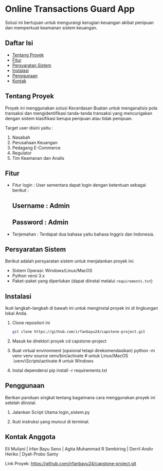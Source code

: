 # Online Transactions Guard App

Solusi ini bertujuan untuk mengurangi kerugian keuangan akibat penipuan dan memperkuat keamanan sistem keuangan.

## Daftar Isi

- [Tentang Proyek](#tentang-proyek)
- [Fitur](#fitur)
- [Persyaratan Sistem](#persyaratan-sistem)
- [Instalasi](#instalasi)
- [Penggunaan](#penggunaan)
- [Kontak](#kontak)

## Tentang Proyek

Proyek ini menggunakan solusi Kecerdasan Buatan untuk menganalisis pola transaksi dan mengidentifikasi tanda-tanda transaksi yang mencurigakan dengan sistem klasifikasi berupa penipuan atau tidak penipuan.

Target user disini yaitu :
1. Nasabah
2. Perusahaan Keuangan
3. Pedagang E-Commerce
4. Regulator
5. Tim Keamanan dan Analis



## Fitur

- Fitur login :
  User sementara dapat login dengan ketentuan sebagai berikut :
  ## Username : Admin
  ## Password : Admin
  
- Terjemahan : Terdapat dua bahasa yaitu bahasa Inggris dan Indonesia.

## Persyaratan Sistem

Berikut adalah persyaratan sistem untuk menjalankan proyek ini:

- Sistem Operasi: Windows/Linux/MacOS
- Python versi 3.x
- Paket-paket yang diperlukan (dapat diinstal melalui `requirements.txt`)

## Instalasi

Ikuti langkah-langkah di bawah ini untuk menginstal proyek ini di lingkungan lokal Anda.

1. Clone repositori ini
   ```sh
   git clone https://github.com/irfanbayu24/capstone-project.git
   
2. Masuk ke direktori proyek
   cd capstone-project
   
4. Buat virtual environment (opsional tetapi direkomendasikan)
   python -m venv venv
   source venv/bin/activate # untuk Linux/MacOS
   .\venv\Scripts\activate  # untuk Windows

5. Instal dependensi
   pip install -r requirements.txt

## Penggunaan

Berikan panduan singkat tentang bagaimana cara menggunakan proyek ini setelah diinstal.

1. Jalankan Script Utama
   login_sistem.py
   
2. Ikuti instruksi yang muncul di terminal.

## Kontak Anggota

Eli Muliani | Irfan Bayu Seno | Agita Muhammad R Sembiring | Derril Andiv Heriko | Dyah Probo Santy

Link Proyek: https://github.com/irfanbayu24/capstone-project.git
